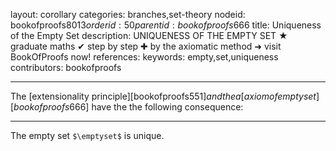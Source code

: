 layout: corollary
categories: branches,set-theory
nodeid: bookofproofs$8013
orderid: 50
parentid: bookofproofs$666
title: Uniqueness of the Empty Set
description: UNIQUENESS OF THE EMPTY SET &#9733; graduate maths &#10004; step by step &#10010; by the axiomatic method &#10140; visit BookOfProofs now!
references: 
keywords: empty,set,uniqueness
contributors: bookofproofs

---
The [extensionality principle][bookofproofs$551] and the a [axiom of empty set][bookofproofs$666] have the the following consequence:

---

The empty set `$\emptyset$` is unique.
